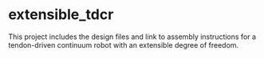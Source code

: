 # extensible_tdcr
This project includes the design files and link to assembly instructions for a tendon-driven continuum robot with an extensible degree of freedom.
